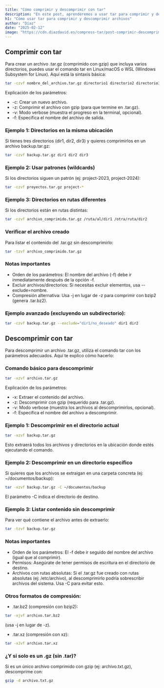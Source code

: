 ```yaml
---
title: "Cómo comprimir y descomprimir con tar"
description: "En este post, aprenderemos a usar tar para comprimir y descomprimir archivos."
h1: "Cómo usar tar para comprimir y descomprimir archivos"
author: "Díaz"
date: "2025-02-12"
image: "https://cdn.diazdavid.es/compress-tar/post-comprimir-descomprimir-tar.webp"
---
```


## Comprimir con tar
Para crear un archivo .tar.gz (comprimido con gzip) que incluya varios directorios,
puedes usar el comando tar en Linux/macOS o WSL (Windows Subsystem for Linux). Aquí está la sintaxis básica:

```bash
tar -czvf nombre_del_archivo.tar.gz directorio1 directorio2 directorio3 ...
```

Explicación de los parámetros:
- -c: Crear un nuevo archivo.
- -z: Comprimir el archivo con gzip (para que termine en .tar.gz).
- -v: Modo verbose (muestra el progreso en la terminal, opcional).
- -f: Especifica el nombre del archivo de salida.

### Ejemplo 1: Directorios en la misma ubicación
Si tienes tres directorios (dir1, dir2, dir3) y quieres comprimirlos en un archivo backup.tar.gz:

```bash
tar -czvf backup.tar.gz dir1 dir2 dir3
```

### Ejemplo 2: Usar patrones (wildcards)
Si los directorios siguen un patrón (ej: project-2023, project-2024):

```bash
tar -czvf proyectos.tar.gz project-*
```

### Ejemplo 3: Directorios en rutas diferentes
Si los directorios están en rutas distintas:

```bash
tar -czvf archivo_comprimido.tar.gz /ruta/al/dir1 /otra/ruta/dir2
```

### Verificar el archivo creado
Para listar el contenido del .tar.gz sin descomprimirlo:

```bash
tar -tzvf archivo_comprimido.tar.gz
```

### Notas importantes

- Orden de los parámetros: El nombre del archivo (-f) debe ir inmediatamente después de la opción -f.
- Excluir archivos/directorios: Si necesitas excluir elementos, usa --exclude=nombre.
- Compresión alternativa: Usa -j en lugar de -z para comprimir con bzip2 (genera .tar.bz2).

### Ejemplo avanzado (excluyendo un subdirectorio):

```bash
tar -czvf backup.tar.gz --exclude="dir1/no_deseado" dir1 dir2
```

## Descomprimir con tar
Para descomprimir un archivo .tar.gz, utiliza el comando tar con los parámetros adecuados. 
Aquí te explico cómo hacerlo:

### Comando básico para descomprimir
```bash
tar -xzvf archivo.tar.gz
```

Explicación de los parámetros:
- -x: Extraer el contenido del archivo.
- -z: Descomprimir con gzip (requerido para .tar.gz).
- -v: Modo verbose (muestra los archivos al descomprimirlos, opcional).
- -f: Especifica el nombre del archivo a descomprimir.

### Ejemplo 1: Descomprimir en el directorio actual
```bash
tar -xzvf backup.tar.gz
```

Esto extraerá todos los archivos y directorios en la ubicación donde estés ejecutando el comando.

### Ejemplo 2: Descomprimir en un directorio específico
Si quieres que los archivos se extraigan en una carpeta concreta (ej: ~/documentos/backup):

```bash
tar -xzvf backup.tar.gz -C ~/documentos/backup
```

El parámetro -C indica el directorio de destino.

### Ejemplo 3: Listar contenido sin descomprimir
Para ver qué contiene el archivo antes de extraerlo:

```bash
tar -tzvf backup.tar.gz
```

### Notas importantes
- Orden de los parámetros: El -f debe ir seguido del nombre del archivo (igual que al comprimir).
- Permisos: Asegúrate de tener permisos de escritura en el directorio de destino.
- Archivos con rutas absolutas: Si el .tar.gz fue creado con rutas absolutas (ej: /etc/archivo), al descomprimirlo podría sobrescribir archivos del sistema. Usa -C para evitar esto.

### Otros formatos de compresión:
- .tar.bz2 (compresión con bzip2):
```bash
tar -xjvf archivo.tar.bz2
```
(usa -j en lugar de -z).

- .tar.xz (compresión con xz):

```bash
tar -xJvf archivo.tar.xz
```

### ¿Y si solo es un .gz (sin .tar)?
Si es un único archivo comprimido con gzip (ej: archivo.txt.gz), descomprime con:

```bash
gzip -d archivo.txt.gz
```
